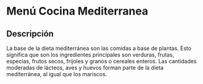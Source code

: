 # Menú Cocina Mediterranea

## Descripción
La base de la dieta mediterránea son las comidas a base de plantas. Esto significa que son los ingredientes principales son verduras, frutas, especias, frutos secos, frijoles y granos o cereales enteros. Las cantidades moderadas de lácteos, aves y huevos forman parte de la dieta mediterránea, al igual que los mariscos.



